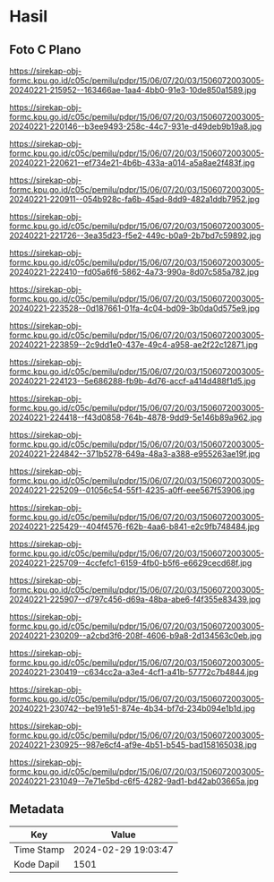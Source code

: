 # Hasil

## Foto C Plano

https://sirekap-obj-formc.kpu.go.id/c05c/pemilu/pdpr/15/06/07/20/03/1506072003005-20240221-215952--163466ae-1aa4-4bb0-91e3-10de850a1589.jpg

https://sirekap-obj-formc.kpu.go.id/c05c/pemilu/pdpr/15/06/07/20/03/1506072003005-20240221-220146--b3ee9493-258c-44c7-931e-d49deb9b19a8.jpg

https://sirekap-obj-formc.kpu.go.id/c05c/pemilu/pdpr/15/06/07/20/03/1506072003005-20240221-220621--ef734e21-4b6b-433a-a014-a5a8ae2f483f.jpg

https://sirekap-obj-formc.kpu.go.id/c05c/pemilu/pdpr/15/06/07/20/03/1506072003005-20240221-220911--054b928c-fa6b-45ad-8dd9-482a1ddb7952.jpg

https://sirekap-obj-formc.kpu.go.id/c05c/pemilu/pdpr/15/06/07/20/03/1506072003005-20240221-221726--3ea35d23-f5e2-449c-b0a9-2b7bd7c59892.jpg

https://sirekap-obj-formc.kpu.go.id/c05c/pemilu/pdpr/15/06/07/20/03/1506072003005-20240221-222410--fd05a6f6-5862-4a73-990a-8d07c585a782.jpg

https://sirekap-obj-formc.kpu.go.id/c05c/pemilu/pdpr/15/06/07/20/03/1506072003005-20240221-223528--0d187661-01fa-4c04-bd09-3b0da0d575e9.jpg

https://sirekap-obj-formc.kpu.go.id/c05c/pemilu/pdpr/15/06/07/20/03/1506072003005-20240221-223859--2c9dd1e0-437e-49c4-a958-ae2f22c12871.jpg

https://sirekap-obj-formc.kpu.go.id/c05c/pemilu/pdpr/15/06/07/20/03/1506072003005-20240221-224123--5e686288-fb9b-4d76-accf-a414d488f1d5.jpg

https://sirekap-obj-formc.kpu.go.id/c05c/pemilu/pdpr/15/06/07/20/03/1506072003005-20240221-224418--f43d0858-764b-4878-9dd9-5e146b89a962.jpg

https://sirekap-obj-formc.kpu.go.id/c05c/pemilu/pdpr/15/06/07/20/03/1506072003005-20240221-224842--371b5278-649a-48a3-a388-e955263ae19f.jpg

https://sirekap-obj-formc.kpu.go.id/c05c/pemilu/pdpr/15/06/07/20/03/1506072003005-20240221-225209--01056c54-55f1-4235-a0ff-eee567f53906.jpg

https://sirekap-obj-formc.kpu.go.id/c05c/pemilu/pdpr/15/06/07/20/03/1506072003005-20240221-225429--404f4576-f62b-4aa6-b841-e2c9fb748484.jpg

https://sirekap-obj-formc.kpu.go.id/c05c/pemilu/pdpr/15/06/07/20/03/1506072003005-20240221-225709--4ccfefc1-6159-4fb0-b5f6-e6629cecd68f.jpg

https://sirekap-obj-formc.kpu.go.id/c05c/pemilu/pdpr/15/06/07/20/03/1506072003005-20240221-225907--d797c456-d69a-48ba-abe6-f4f355e83439.jpg

https://sirekap-obj-formc.kpu.go.id/c05c/pemilu/pdpr/15/06/07/20/03/1506072003005-20240221-230209--a2cbd3f6-208f-4606-b9a8-2d134563c0eb.jpg

https://sirekap-obj-formc.kpu.go.id/c05c/pemilu/pdpr/15/06/07/20/03/1506072003005-20240221-230419--c634cc2a-a3e4-4cf1-a41b-57772c7b4844.jpg

https://sirekap-obj-formc.kpu.go.id/c05c/pemilu/pdpr/15/06/07/20/03/1506072003005-20240221-230742--be191e51-874e-4b34-bf7d-234b094e1b1d.jpg

https://sirekap-obj-formc.kpu.go.id/c05c/pemilu/pdpr/15/06/07/20/03/1506072003005-20240221-230925--987e6cf4-af9e-4b51-b545-bad158165038.jpg

https://sirekap-obj-formc.kpu.go.id/c05c/pemilu/pdpr/15/06/07/20/03/1506072003005-20240221-231049--7e71e5bd-c6f5-4282-9ad1-bd42ab03665a.jpg


## Metadata

| Key        | Value               |
| ---------- | ------------------- |
| Time Stamp | 2024-02-29 19:03:47 |
| Kode Dapil | 1501                |



